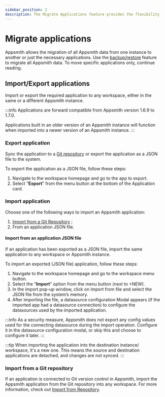 ```yaml
---
sidebar_position: 2
description: The Migrate Applications feature provides the flexibility to transfer Appsmith applications and data from one instance to another. It allows the migration of all or specific applications based on requirements.
---
```


# Migrate applications

Appsmith allows the migration of all Appsmith data from one instance to another or just the necessary applications. Use the [backup/restore](/getting-started/setup/instance-management/appsmithctl) feature to migrate all Appsmith data. To move specific applications only, continue reading.

## Import/Export applications

Import or export the required application to any workspace, either in the same or a different Appsmith instance.

:::info
Applications are forward compatible from Appsmith version 1.6.9 to 1.7.0.

Applications built in an older version of an Appsmith instance will function when imported into a newer version of an Appsmith instance.
:::



 <VideoEmbed host="youtube" videoId="2JuJ0v56ztw" title="Import/Export Apps on Appsmith" caption="Import/Export Apps on Appsmith"/>



### Export application

Sync the application to a [Git repository](/advanced-concepts/version-control-with-git) or export the application as a JSON file to the system.

To export the application as a JSON file, follow these steps:

1. Navigate to the workspace homepage and go to the app to export.
2. Select “**Export**” from the menu button at the bottom of the Application card.




 <VideoEmbed host="youtube" videoId="lBMP9MQHdCQ" title="How to export an app" caption="How to export an app"/>


### Import application

Choose one of the following ways to import an Appsmith application:

1. [Import from a Git Repository](backup-restore.md#import-from-a-git-repository) ;
2. From an application JSON file.

#### Import from an application JSON file

If an application has been exported as a JSON file, import the same application to any workspace or Appsmith instance.

To import an exported (JSON file) application, follow these steps:

1. Navigate to the workspace homepage and go to the workspace menu button.
2. Select the “**Import**” option from the menu button (next to +NEW).
3. In the import pop-up window, click on import from file and select the JSON file from the system’s memory.
4. After importing the file, a datasource configuration Modal appears (if the imported app had a datasource connection) to configure the datasources used by the imported application.

:::info
As a security measure, Appsmith does not export any config values used for the connecting datasource during the import operation. Configure it in the datasource configuration modal, or skip this and choose to configure it later.
:::



 <VideoEmbed host="youtube" videoId="bhzGIdXq2Z4" title="How to import an app" caption="How to import an app"/>

:::tip
When importing the application into the destination instance/ workspace, it's a new one. This means the source and destination applications are detached, and changes are not synced.
:::

### Import from a Git repository

If an application is connected to Git version control in Appsmith, import the Appsmith application from the Git repository into any workspace. For more information, check out [Import from Repository](/advanced-concepts/version-control-with-git/import-from-repository).

